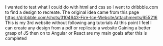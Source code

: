 I wanted to test what I could do with html and css so I went to dribbble.com to find a design to recreate. 
The original idea came from this page https://dribbble.com/shots/3104643-Fire-Ice-Website/attachments/655216
This is my 3rd website without following ang tutorials
At this point I feel I can create any design from a pdf or replicate a website
Gaining a better grasp of JS then on to  Angular or React are my main goals after this is completed
